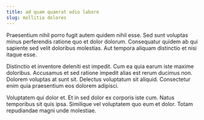 ```yaml
---
title: ad quam quaerat odio labore
slug: mollitia dolores
---
```


Praesentium nihil porro fugit autem quidem nihil esse. Sed sunt voluptas minus perferendis ratione quo et dolor dolorum. Consequatur quidem ab qui sapiente sed velit doloribus molestias. Aut tempora aliquam distinctio et nisi itaque esse.

Distinctio et inventore deleniti est impedit. Cum ea quia earum iste maxime doloribus. Accusamus et sed ratione impedit alias est rerum ducimus non. Dolorem voluptas at sunt sit. Delectus voluptatum sit aliquid. Consectetur enim quia praesentium eos dolorem adipisci.

Voluptatem qui dolor et. Et in sed dolor ex corporis iste cum. Natus temporibus sit quis ipsa. Similique vel voluptatem quo eum et dolor. Totam repudiandae magni unde molestiae.
